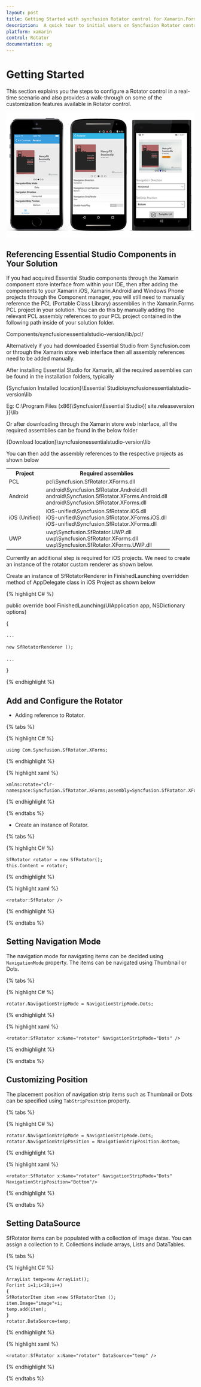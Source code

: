 ```yaml
---
layout: post
title: Getting Started with syncfusion Rotator control for Xamarin.Forms 
description:  A quick tour to initial users on Syncfusion Rotator control for Xamarin.Forms platform
platform: xamarin 
control: Rotator
documentation: ug
---
```


# Getting Started

This section explains you the steps to configure a Rotator control in a real-time scenario and also provides a walk-through on some of the customization features available in Rotator control.

![](images/rotator.png)

## Referencing Essential Studio Components in Your Solution	

If you had acquired Essential Studio components through the Xamarin component store interface from within your IDE, then after adding the components to your Xamarin.iOS, Xamarin.Android and Windows Phone projects through the Component manager, you will still need to manually reference the PCL (Portable Class Library) assemblies in the Xamarin.Forms PCL project in your solution. You can do this by manually adding the relevant PCL assembly references to your PCL project contained in the following path inside of your solution folder.

Components/syncfusionessentialstudio-version/lib/pcl/

Alternatively if you had downloaded Essential Studio from Syncfusion.com or through the Xamarin store web interface then all assembly references need to be added manually.

After installing Essential Studio for Xamarin, all the required assemblies can be found in the installation folders, typically

{Syncfusion Installed location}\Essential Studio\syncfusionessentialstudio-version\lib

Eg: C:\Program Files (x86)\Syncfusion\Essential Studio\{{ site.releaseversion }}\lib

Or after downloading through the Xamarin store web interface, all the required assemblies can be found in the below folder

{Download location}\syncfusionessentialstudio-version\lib


You can then add the assembly references to the respective projects as shown below

<table>
<tr>
<th>Project</th>
<th>Required assemblies</th>
</tr>
<tr>
<td>PCL</td>
<td>pcl\Syncfusion.SfRotator.XForms.dll</td>
</tr>
<tr>
<td>Android</td>
<td>android\Syncfusion.SfRotator.Android.dll<br/>android\Syncfusion.SfRotator.XForms.Android.dll<br/>android\Syncfusion.SfRotator.XForms.dll</td>
</tr>
<tr>
<td>iOS (Unified)</td>
<td>iOS-unified\Syncfusion.SfRotator.iOS.dll<br/>iOS-unified\Syncfusion.SfRotator.XForms.iOS.dll<br/>iOS-unified\Syncfusion.SfRotator.XForms.dll</td>
</tr>
<tr>
<td>UWP</td>
<td>uwp\Syncfusion.SfRotator.UWP.dll<br/>uwp\Syncfusion.SfRotator.XForms.dll<br/>uwp\Syncfusion.SfRotator.XForms.UWP.dll</td>
</tr>
</table>

Currently an additional step is required for iOS projects. We need to create an instance of the rotator custom renderer as shown below. 

Create an instance of SfRotatorRenderer in FinishedLaunching overridden method of AppDelegate class in iOS Project as shown below

{% highlight C# %}

public override bool FinishedLaunching(UIApplication app, NSDictionary options)

{

    ...

    new SfRotatorRenderer ();

    ...

}	

{% endhighlight %}


## Add and Configure the Rotator

* Adding reference to Rotator.

{% tabs %}

{% highlight C# %}

	using Com.Syncfusion.SfRotator.XForms; 

{% endhighlight %}

{% highlight xaml %}

	xmlns:rotate="clr-namespace:Syncfusion.SfRotator.XForms;assembly=Syncfusion.SfRotator.XForms"
	
{% endhighlight %}

{% endtabs %}


* Create an instance of Rotator.

{% tabs %}

{% highlight C# %}		

	SfRotator rotator = new SfRotator();
	this.Content = rotator;
	
{% endhighlight %}

{% highlight xaml %}

	<rotator:SfRotator />
	
{% endhighlight %}

{% endtabs %}

## Setting Navigation Mode

The navigation mode for navigating items can be decided using `NavigationMode` property. The items can be navigated using Thumbnail or Dots.

{% tabs %}

{% highlight C# %}	

	rotator.NavigationStripMode = NavigationStripMode.Dots;

{% endhighlight %}

{% highlight xaml %}

	<rotator:SfRotator x:Name="rotator" NavigationStripMode="Dots" />
	
{% endhighlight %}

{% endtabs %}

## Customizing Position

The placement position of navigation strip items such as Thumbnail or Dots can be specified using `TabStripPosition` property. 

{% tabs %}

{% highlight C# %}	

	rotator.NavigationStripMode = NavigationStripMode.Dots;
	rotator.NavigationStripPosition = NavigationStripPosition.Bottom;
	
{% endhighlight %}

{% highlight xaml %}

	<rotator:SfRotator x:Name="rotator" NavigationStripMode="Dots"  NavigationStripPosition="Bottom"/>
	
{% endhighlight %}

{% endtabs %}

## Setting DataSource

SfRotator items can be populated with a collection of image datas. You can assign a collection to it. Collections include arrays, Lists and DataTables.

{% tabs %}

{% highlight C# %}

	ArrayList temp=new ArrayList();
	For(int i=1;i<18;i++)
	{
	SfRotatorItem item =new SfRotatorItem ();
	item.Image="image"+i;
	temp.add(item);
	}
	rotator.DataSource=temp;

{% endhighlight %}

{% highlight xaml %}

	<rotator:SfRotator x:Name="rotator" DataSource="temp" />
	
{% endhighlight %}

{% endtabs %}